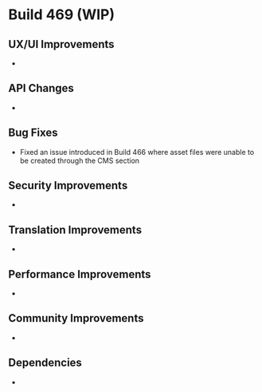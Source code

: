 # Build 469 (WIP)

## UX/UI Improvements
-

## API Changes
-

## Bug Fixes
- Fixed an issue introduced in Build 466 where asset files were unable to be created through the CMS section

## Security Improvements
-

## Translation Improvements
-

## Performance Improvements
-

## Community Improvements
-

## Dependencies
-